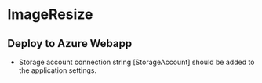 # ImageResize

## Deploy to Azure Webapp
* Storage account connection string [StorageAccount] should be added to the application settings.